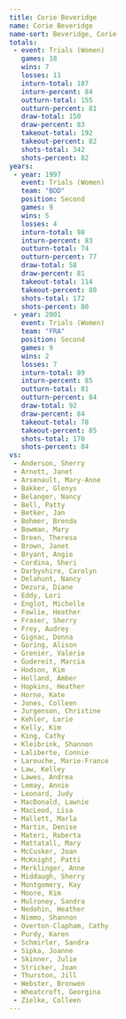 ```yaml
---
title: Corie Beveridge
name: Corie Beveridge
name-sort: Beveridge, Corie
totals:
 - event: Trials (Women)
   games: 18
   wins: 7
   losses: 11
   inturn-total: 187
   inturn-percent: 84
   outturn-total: 155
   outturn-percent: 81
   draw-total: 150
   draw-percent: 83
   takeout-total: 192
   takeout-percent: 82
   shots-total: 342
   shots-percent: 82
years:
 - year: 1997
   event: Trials (Women)
   team: "BOD"
   position: Second
   games: 9
   wins: 5
   losses: 4
   inturn-total: 98
   inturn-percent: 83
   outturn-total: 74
   outturn-percent: 77
   draw-total: 58
   draw-percent: 81
   takeout-total: 114
   takeout-percent: 80
   shots-total: 172
   shots-percent: 80
 - year: 2001
   event: Trials (Women)
   team: "FRA"
   position: Second
   games: 9
   wins: 2
   losses: 7
   inturn-total: 89
   inturn-percent: 85
   outturn-total: 81
   outturn-percent: 84
   draw-total: 92
   draw-percent: 84
   takeout-total: 78
   takeout-percent: 85
   shots-total: 170
   shots-percent: 84
vs:
 - Anderson, Sherry
 - Arnott, Janet
 - Arsenault, Mary-Anne
 - Bakker, Glenys
 - Belanger, Nancy
 - Bell, Patty
 - Betker, Jan
 - Bohmer, Brenda
 - Bowman, Mary
 - Breen, Theresa
 - Brown, Janet
 - Bryant, Angie
 - Cordina, Sheri
 - Darbyshire, Carolyn
 - Delahunt, Nancy
 - Dezura, Diane
 - Eddy, Lori
 - Englot, Michelle
 - Fowlie, Heather
 - Fraser, Sherry
 - Frey, Audrey
 - Gignac, Donna
 - Goring, Alison
 - Grenier, Valerie
 - Gudereit, Marcia
 - Hodson, Kim
 - Holland, Amber
 - Hopkins, Heather
 - Horne, Kate
 - Jones, Colleen
 - Jurgenson, Christine
 - Kehler, Lorie
 - Kelly, Kim
 - King, Cathy
 - Kleibrink, Shannon
 - Laliberte, Connie
 - Larouche, Marie-France
 - Law, Kelley
 - Lawes, Andrea
 - Lemay, Annie
 - Leonard, Judy
 - MacDonald, Lawnie
 - MacLeod, Lisa
 - Mallett, Marla
 - Martin, Denise
 - Materi, Roberta
 - Mattatall, Mary
 - McCusker, Joan
 - McKnight, Patti
 - Merklinger, Anne
 - Middaugh, Sherry
 - Montgomery, Kay
 - Moore, Kim
 - Mulroney, Sandra
 - Nedohin, Heather
 - Nimmo, Shannon
 - Overton-Clapham, Cathy
 - Purdy, Karen
 - Schmirler, Sandra
 - Sipka, Joanne
 - Skinner, Julie
 - Stricker, Joan
 - Thurston, Jill
 - Webster, Bronwen
 - Wheatcroft, Georgina
 - Zielke, Colleen
---
```

